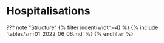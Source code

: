# Hospitalisations

??? note "Structure"
{% filter indent(width=4) %}
{% include 'tables/smr01_2022_06_06.md' %}
{% endfilter %}
